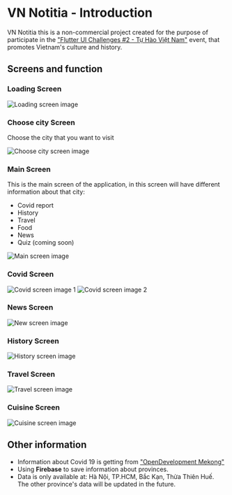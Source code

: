 # VN Notitia - Introduction

VN Notitia this is a non-commercial project created for the purpose of participate in the 
["Flutter UI Challenges #2 - Tự Hào Việt Nam"](https://www.facebook.com/events/250185323537809/) 
event, that promotes Vietnam's culture and history.  

## Screens and function
### Loading Screen
![Loading screen image](https://lh3.googleusercontent.com/pw/ACtC-3eZRlNMnDvsxdI8jtlz5BZk2r5CP92m7mybFPKoReGe4QXmhMRn7oRsEKvEeu5OWTkSNtGEQaF16QoZnV3mt5_ZQ5Fgdy7d-rYXIdTaLHA5ZtPl1b19UWI1w4AvYUG6aUcUAP15G7rKqMAS2tno1ps=w756-h1590-no?authuser=0)
### Choose city Screen
Choose the city that you want to visit

![Choose city screen image](https://lh3.googleusercontent.com/pw/ACtC-3dFvz4N2hVSVcFIf16JZjB3hDZkfbnXMpe_4Hw4oq19SQOLZv9M8-1IjKvtPfz9dUDnPgsRISksbzDAALCF6Cng_7wU7wsUAkXpGBjUXtP01CkKdZ7CL6RApDlMe6nvl7TWAVEyL7ICC_264UhL9fk=w756-h1590-no?authuser=0)
### Main Screen
This is the main screen of the application, in this screen will have different information about
that city:
- Covid report
- History
- Travel
- Food
- News
- Quiz (coming soon)

![Main screen image](https://lh3.googleusercontent.com/pw/ACtC-3fRT5u-Oq65z5Nk9UuePdQyZ-TUTTNoRGDOhEGSIc_AwK7UhcXeBnIBEp1S19tCf9xQId7UOLP_YEttjVUW-YhMEA5GuHbszEHhKWGCYoFSCDKie9_zgUWcVHwtfu1bV635P1XCE76pIA2Pw0aAoN8=w837-h1761-no?authuser=0)

### Covid Screen

![Covid screen image 1](https://lh3.googleusercontent.com/pw/ACtC-3cCEqn0HaD5EGjbsDMExwvTj0ewX7iidcFl84Hp9MhDCU2IYaqmCIgF6PMlV73XiqVxeF1lTU7gpg3ZzdaJASVtjG_HUXJvjKhd5KtjRYdW9kEoIh_zsXGTU5FHY1tc-5sQ9pdRYEabdBAPQ8n7OUU=w837-h1761-no?authuser=0)
![Covid screen image 2](https://lh3.googleusercontent.com/pw/ACtC-3fD9DTodDtDBhyJgklyHFbOidhk4bPhEiC__R0Q-WNhD3d8mi9dSqJscQmd5unk8lcezQaLKB2uvou7qjX57F--x9rxiWvm6XBRXl-Aji6rkVWO3SGH68Bijp_Lns7N4ge-SD1KhiYyc96M5eyHtP0=w837-h1761-no?authuser=0)

### News Screen

![New screen image](https://lh3.googleusercontent.com/pw/ACtC-3fi3AswzZV2oJpoWHSRC01v79gwh-x4Jj5XCAUJfWO8E1SpRKqlQS82rgd5Co_r9OtTdj4V_UK30kjOgGiM_E4Cto2Kn5JTv1NLTU6dH9yt837VTptAt8wO4R_7t7k0dgjHm9b1CiuuwuHWKOlUevw=w837-h1761-no?authuser=0)
### History Screen

![History screen image](https://lh3.googleusercontent.com/pw/ACtC-3dALrNNBaZlfhK5kJCnQcsoys1aaqNT0knktJvTYmqpT_n0OAD6BNKzGE5KxKBrskQyXVVC5N8xsMI0rh4Qi-A3SupXNEFLkAxuUxEd2wOcTQ9OVQGjYoGea6mVmX7gat52nYkECJU1aEpFD2i2fG0=w837-h1761-no?authuser=0)
### Travel Screen

![Travel screen image](https://lh3.googleusercontent.com/pw/ACtC-3f75FSdjp4wHZGSiKm7UnqxRNXZLbQWlfortXrTshPLKJLrs0bHWNXsXay8LGtrhIVPT8oWeVlxQeDR7hxTwpfS0zhFK2U4DSF0V7OYqCaBkU_IK7-bb3VIGBh2LGOUex9-yGT7e92bIRzLm_mZXLs=w837-h1761-no?authuser=0)
### Cuisine Screen

![Cuisine screen image](https://lh3.googleusercontent.com/pw/ACtC-3d0lqPfX6pDQwe0LAklhMFDQYb-0WYAHU1irXw6E4GjXnKo5U3xV0CiQrK2_DyWOkffh-OGXuONrM0-naO30sr36dga-XSRJbPO_FPuJmJIOPpy9LyXJ0QWSyZrwxJQH-6cd6-y2JEHxv8pA9SnfTo=w837-h1761-no?authuser=0)

## Other information
- Information about Covid 19 is getting from ["OpenDevelopment Mekong"](https://data.opendevelopmentmekong.net//dataset/coronavirus-covid-19-cases-in-vietnam)
- Using **Firebase** to save information about provinces.
- Data is only available at: Hà Nội, TP.HCM, Bắc Kạn, Thừa Thiên Huế. The other province's data will be updated in the future. 

